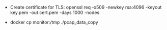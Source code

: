 - Create certificate for TLS: openssl req -x509 -newkey rsa:4096 -keyout key.pem -out cert.pem -days 1000 -nodes



- docker cp monitor:/tmp ./pcap_data_copy

